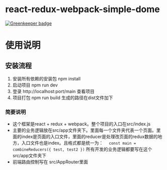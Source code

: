 # react-redux-webpack-simple-dome

[![Greenkeeper badge](https://badges.greenkeeper.io/anming-john/react-redux-webpack-simple-dome.svg)](https://greenkeeper.io/)

# 使用说明
## 安装流程

1. 安装所有依赖的安装包  npm install
2. 启动项目 npm run dev
3. 登录 http://localhost:port/main 查看项目
4. 项目打包 npm run build 生成的路径在dist文件加下


### 简要说明
* 这个框架是react + redux + webpack。整个项目的入口在src/index.js
* 主要的业务逻辑放在src/app文件夹下。里面每一个文件夹代表一个页面。里面的index是页面的入口文件，里面的reducer是处理改页面的redux数据的地方，入口文件也是index。且格式都是统一为：
`   const main = combineReducers({
        test,
        test2
    }) `
 所有开发的业务逻辑都要写在这个src/app文件夹下
* 前端路由控制写在 src/AppRouter里面